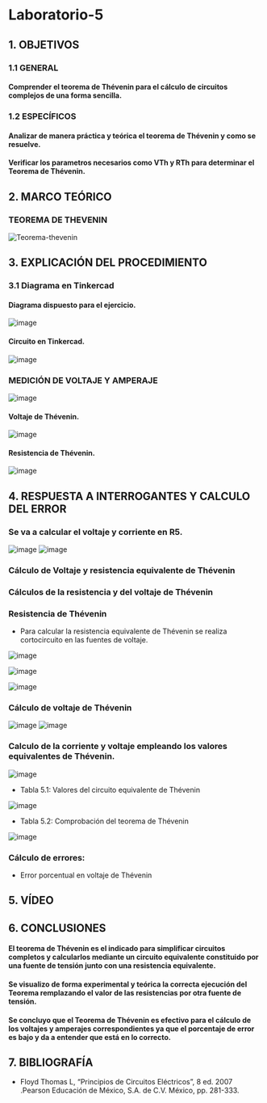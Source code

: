 # Laboratorio-5
## 1. OBJETIVOS
### 1.1 GENERAL
  #### Comprender el teorema de Thévenin para el cálculo de circuitos complejos de una forma sencilla.
### 1.2 ESPECÍFICOS
   #### Analizar de manera práctica y teórica el teorema de Thévenin y como se resuelve.
   #### Verificar los parametros necesarios como VTh y RTh para determinar el Teorema de Thévenin. 
## 2. MARCO TEÓRICO
### TEOREMA DE THEVENIN
![Teorema-thevenin](https://user-images.githubusercontent.com/93681159/146795132-d7b37203-4ec8-45c4-a10c-75f045986efd.jpeg)
## 3. EXPLICACIÓN DEL PROCEDIMIENTO
### 3.1 Diagrama en Tinkercad
#### Diagrama dispuesto para el ejercicio.
![image](https://user-images.githubusercontent.com/116779906/210875469-9b5b2e00-919d-40b2-bc0a-e4f29f6be3f4.png)
#### Circuito en Tinkercad.
![image](https://user-images.githubusercontent.com/116779906/210875528-69da9d78-adee-44f2-9420-e15c0f3e9e40.png)
### MEDICIÓN DE VOLTAJE Y AMPERAJE 
![image](https://user-images.githubusercontent.com/116779906/210876289-ed537810-1600-4bb9-b025-a037a164ed17.png)
#### Voltaje de Thévenin.
![image](https://user-images.githubusercontent.com/116779906/210876606-ce97e4b6-0910-43ac-8c9f-6560ee2a1d73.png)
#### Resistencia de Thévenin.
![image](https://user-images.githubusercontent.com/116779906/210876985-18e434d0-ddc4-49a9-acb3-e5ea4c10bc18.png)
## 4. RESPUESTA A INTERROGANTES Y CALCULO DEL ERROR
### Se va a calcular el voltaje y corriente en R5.
![image](https://user-images.githubusercontent.com/116779906/210884658-71599691-f00f-4d8e-8d20-92c3357a8593.png)
![image](https://user-images.githubusercontent.com/116779906/210885270-7632d10c-6ac7-43f6-b4a1-5fab174408b1.png)
### Cálculo de Voltaje y resistencia equivalente de Thévenin
### Cálculos de la resistencia y del voltaje de Thévenin
### Resistencia de Thévenin
* Para calcular la resistencia equivalente de Thévenin se realiza cortocircuito en las fuentes de voltaje.

![image](https://user-images.githubusercontent.com/93666408/148496574-04cb6c2c-d6e5-4bb0-87ed-2ad6ed27b993.png)

![image](https://user-images.githubusercontent.com/93666408/148496736-92c3d3d0-834e-4055-86d0-0517e2f4fb17.png)

![image](https://user-images.githubusercontent.com/93666408/148496780-2881d3d9-48a8-4f0e-9fc5-3de966997fe3.png)

### Cálculo de voltaje de Thévenin
![image](https://user-images.githubusercontent.com/116779906/210888720-8c14385c-e30e-4b31-8614-f736cc96f624.png)
![image](https://user-images.githubusercontent.com/116779906/210888780-bfea0567-e9aa-4e49-8ef6-f12ed40912cb.png)

### Calculo de la corriente y voltaje empleando los valores equivalentes de Thévenin.
![image](https://user-images.githubusercontent.com/116779906/210894618-e2a1d673-12ae-42a8-81ce-40de34b1938a.png)


* Tabla 5.1: Valores del circuito equivalente de Thévenin

![image](https://user-images.githubusercontent.com/116779906/210894379-409a3ea0-700a-4818-9b27-ab43bc7a5641.png)

* Tabla 5.2: Comprobación del teorema de Thévenin

![image](https://user-images.githubusercontent.com/116779906/210894442-0ead271a-f505-4d8b-8b30-57cf7bb34081.png)

### Cálculo de errores:
* Error porcentual en voltaje de Thévenin


## 5. VÍDEO

## 6. CONCLUSIONES
   #### El teorema de Thévenin es el indicado para simplificar circuitos completos y calcularlos mediante un circuito equivalente constituido por una fuente de tensión junto con una resistencia equivalente.
   #### Se visualizo de forma experimental y teórica la correcta ejecución del Teorema remplazando el valor de las resistencias por otra fuente de tensión.
   #### Se concluyo que el Teorema de Thévenin es efectivo para el cálculo de los voltajes y amperajes correspondientes ya que el porcentaje de error es bajo y da a entender que está en lo correcto.
## 7. BIBLIOGRAFÍA 
* Floyd Thomas L, “Principios de Circuitos Eléctricos”, 8 ed. 2007 .Pearson Educación de México, S.A. de C.V. México, pp. 281-333.
